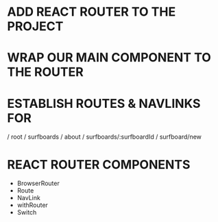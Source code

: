 # ADD REACT ROUTER TO THE PROJECT 

# WRAP OUR MAIN COMPONENT TO THE ROUTER

# ESTABLISH ROUTES & NAVLINKS FOR 
  / root 
  / surfboards 
  / about 
  / surfboards/:surfboardId 
  / surfboard/new

# REACT ROUTER COMPONENTS 
  - BrowserRouter
  - Route
  - NavLink
  - withRouter
  - Switch